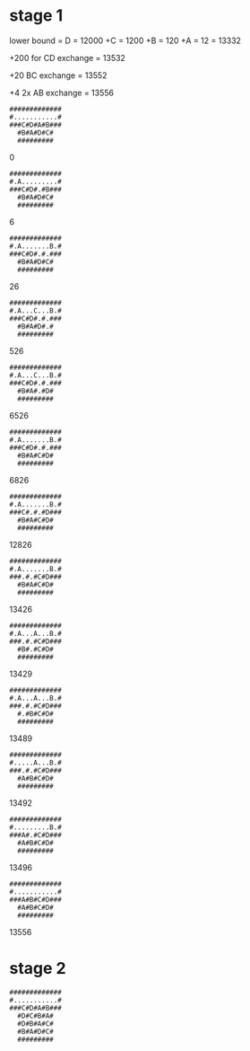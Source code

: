 # stage 1

lower bound = 
D = 12000
+C = 1200
+B = 120
+A = 12
= 13332

+200 for CD exchange = 13532

+20 BC exchange = 13552

+4 2x AB exchange = 13556

```
#############
#...........#
###C#D#A#B###
  #B#A#D#C#
  #########
```
0

```
#############
#.A.........#
###C#D#.#B###
  #B#A#D#C#
  #########
```
6

```
#############
#.A.......B.#
###C#D#.#.###
  #B#A#D#C#
  #########
```
26

```
#############
#.A...C...B.#
###C#D#.#.###
  #B#A#D#.#
  #########
```
526

```
#############
#.A...C...B.#
###C#D#.#.###
  #B#A#.#D#
  #########
```
6526

```
#############
#.A.......B.#
###C#D#.#.###
  #B#A#C#D#
  #########
```
6826

```
#############
#.A.......B.#
###C#.#.#D###
  #B#A#C#D#
  #########
```
12826

```
#############
#.A.......B.#
###.#.#C#D###
  #B#A#C#D#
  #########
```
13426

```
#############
#.A...A...B.#
###.#.#C#D###
  #B#.#C#D#
  #########
```
13429

```
#############
#.A...A...B.#
###.#.#C#D###
  #.#B#C#D#
  #########
```
13489

```
#############
#.....A...B.#
###.#.#C#D###
  #A#B#C#D#
  #########
```
13492

```
#############
#.........B.#
###A#.#C#D###
  #A#B#C#D#
  #########
```
13496

```
#############
#...........#
###A#B#C#D###
  #A#B#C#D#
  #########
```
13556

# stage 2
```
#############
#...........#
###C#D#A#B###
  #D#C#B#A#
  #D#B#A#C#
  #B#A#D#C#
  #########
```